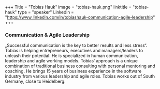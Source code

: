 +++
Title = "Tobias Hauk"
image = "tobias-hauk.png"
linktitle = "tobias-hauk"
type = "speaker"
Linkedin = "https://www.linkedin.com/in/tobiashauk-communication-agile-leadership"
+++

### Communication & Agile Leadership
„Successful communication is the key to better results and less stress“. Tobias is helping entrepreneurs, executives and managers/leaders to unleash their potential. He is specialized in human communication, leadership and agile working models. Tobias‘ approach is a unique combination of traditional business consulting with personal mentoring and coaching. He brings 15 years of business experience in the software industry from various leadership and agile roles. Tobias works out of South Germany, close to Heidelberg.